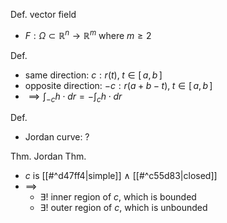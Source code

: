 
Def. vector field
- $F:\Omega\subset\mathbb{R}^n\to\mathbb{R}^m$ where $m\geq2$

Def.
- same direction:     $c: r(t),\;t\in[\,a,\,b\,]$
- opposite direction: $-c: r(a+b-t),\;t\in[\,a,\,b\,]$
- $\implies\displaystyle\int_{-c} h\cdot dr=-\int_{c} h\cdot dr$

Def.
- Jordan curve: ?

Thm. Jordan Thm.
- $c$ is [[#^d47ff4|simple]] $\land$ [[#^c55d83|closed]]
- $\implies$
	- $\exists!$ inner region of $c$, which is bounded
	- $\exists!$ outer region of $c$, which is unbounded